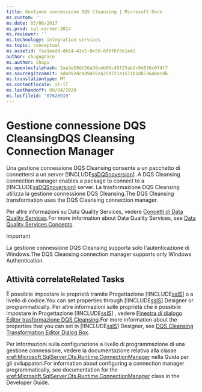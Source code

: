 ```yaml
---
title: Gestione connessione DQS Cleansing | Microsoft Docs
ms.custom: ''
ms.date: 03/06/2017
ms.prod: sql-server-2014
ms.reviewer: ''
ms.technology: integration-services
ms.topic: conceptual
ms.assetid: faa1eedd-db14-41e5-8e58-8f0f6f561e42
author: chugugrace
ms.author: chugu
ms.openlocfilehash: 2aa3e59db56a39ceb96c49f25ab3c0d836c0f4f7
ms.sourcegitcommit: ad4d92dce894592a259721a1571b1d8736abacdb
ms.translationtype: MT
ms.contentlocale: it-IT
ms.lasthandoff: 08/04/2020
ms.locfileid: "87628919"
---
```

# <a name="dqs-cleansing-connection-manager"></a><span data-ttu-id="8f596-102">Gestione connessione DQS Cleansing</span><span class="sxs-lookup"><span data-stu-id="8f596-102">DQS Cleansing Connection Manager</span></span>
  <span data-ttu-id="8f596-103">Una gestione connessione DQS Cleansing consente a un pacchetto di connettersi a un server [!INCLUDE[ssDQSnoversion](../../includes/ssdqsnoversion-md.md)] .</span><span class="sxs-lookup"><span data-stu-id="8f596-103">A DQS Cleansing connection manager enables a package to connect to a [!INCLUDE[ssDQSnoversion](../../includes/ssdqsnoversion-md.md)] server.</span></span> <span data-ttu-id="8f596-104">La trasformazione DQS Cleansing utilizza la gestione connessione DQS Cleansing.</span><span class="sxs-lookup"><span data-stu-id="8f596-104">The DQS Cleansing transformation uses the DQS Cleansing connection manager.</span></span>  
  
 <span data-ttu-id="8f596-105">Per altre informazioni su Data Quality Services, vedere [Concetti di Data Quality Services](../../data-quality-services/data-quality-services-concepts.md).</span><span class="sxs-lookup"><span data-stu-id="8f596-105">For more information about Data Quality Services, see [Data Quality Services Concepts](../../data-quality-services/data-quality-services-concepts.md).</span></span>  
  
> [!IMPORTANT]  
>  <span data-ttu-id="8f596-106">La gestione connessione DQS Cleansing supporta solo l'autenticazione di Windows.</span><span class="sxs-lookup"><span data-stu-id="8f596-106">The DQS Cleansing connection manager supports only Windows Authentication.</span></span>  
  
## <a name="related-tasks"></a><span data-ttu-id="8f596-107">Attività correlate</span><span class="sxs-lookup"><span data-stu-id="8f596-107">Related Tasks</span></span>  
 <span data-ttu-id="8f596-108">È possibile impostare le proprietà tramite Progettazione [!INCLUDE[ssIS](../../includes/ssis-md.md)] o a livello di codice.</span><span class="sxs-lookup"><span data-stu-id="8f596-108">You can set properties through [!INCLUDE[ssIS](../../includes/ssis-md.md)] Designer or programmatically.</span></span> <span data-ttu-id="8f596-109">Per altre informazioni sulle proprietà che è possibile impostare in Progettazione [!INCLUDE[ssIS](../../includes/ssis-md.md)] , vedere [Finestra di dialogo Editor trasformazione DQS Cleansing](../dqs-cleansing-transformation-editor-dialog-box.md).</span><span class="sxs-lookup"><span data-stu-id="8f596-109">For more information about the properties that you can set in [!INCLUDE[ssIS](../../includes/ssis-md.md)] Designer, see [DQS Cleansing Transformation Editor Dialog Box](../dqs-cleansing-transformation-editor-dialog-box.md).</span></span>  
  
 <span data-ttu-id="8f596-110">Per informazioni sulla configurazione a livello di programmazione di una gestione connessione, vedere la documentazione relativa alla classe <xref:Microsoft.SqlServer.Dts.Runtime.ConnectionManager> nella Guida per gli sviluppatori.</span><span class="sxs-lookup"><span data-stu-id="8f596-110">For information about configuring a connection manager programmatically, see documentation for the <xref:Microsoft.SqlServer.Dts.Runtime.ConnectionManager> class in the Developer Guide.</span></span>  
  
  
